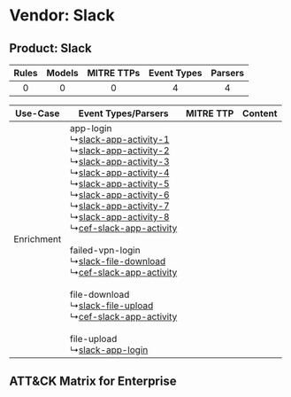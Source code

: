 Vendor: Slack
=============
Product: Slack
--------------
| Rules | Models | MITRE TTPs | Event Types | Parsers |
|:-----:|:------:|:----------:|:-----------:|:-------:|
|   0   |   0    |     0      |      4      |    4    |

|  Use-Case  | Event Types/Parsers    | MITRE TTP | Content    |
|:----------:| ---- | --------- | ---- |
| Enrichment |  app-login<br> ↳[slack-app-activity-1](Ps/pC_slackappactivity1.md)<br> ↳[slack-app-activity-2](Ps/pC_slackappactivity2.md)<br> ↳[slack-app-activity-3](Ps/pC_slackappactivity3.md)<br> ↳[slack-app-activity-4](Ps/pC_slackappactivity4.md)<br> ↳[slack-app-activity-5](Ps/pC_slackappactivity5.md)<br> ↳[slack-app-activity-6](Ps/pC_slackappactivity6.md)<br> ↳[slack-app-activity-7](Ps/pC_slackappactivity7.md)<br> ↳[slack-app-activity-8](Ps/pC_slackappactivity8.md)<br> ↳[cef-slack-app-activity](Ps/pC_cefslackappactivity.md)<br><br> failed-vpn-login<br> ↳[slack-file-download](Ps/pC_slackfiledownload.md)<br> ↳[cef-slack-app-activity](Ps/pC_cefslackappactivity.md)<br><br> file-download<br> ↳[slack-file-upload](Ps/pC_slackfileupload.md)<br> ↳[cef-slack-app-activity](Ps/pC_cefslackappactivity.md)<br><br> file-upload<br> ↳[slack-app-login](Ps/pC_slackapplogin.md)<br> |    | [](RM/r_m_slack_slack_Enrichment.md) |

ATT&CK Matrix for Enterprise
----------------------------
